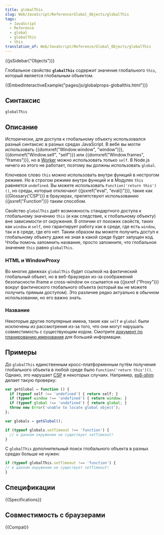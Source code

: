 ```yaml
---
title: globalThis
slug: Web/JavaScript/Reference/Global_Objects/globalThis
tags:
  - JavaScript
  - Reference
  - global
  - globalThis
  - this
translation_of: Web/JavaScript/Reference/Global_Objects/globalThis
---
```

{{jsSidebar("Objects")}}

Глобальное свойство **`globalThis`** содержит значение глобального `this`, который является глобальным объектом.

{{EmbedInteractiveExample("pages/js/globalprops-globalthis.html")}}

## Синтаксис

```
globalThis
```

## Описание

Исторически, для доступа к глобальному объекту использовался разный синтаксис в разных средах JavaScript. В вебе вы могли использовать {{domxref("Window.window", "window")}}, {{domxref("Window.self", "self")}} или {{domxref("Window.frames", "frames")}}, но в [Worker](/ru/docs/Web/API/Worker) можно использовать только `self`. В Node.js ничего из этого не работает, поэтому вы должны использовать `global`.

Ключевое слово `this` можно использовать внутри функций в нестрогом режиме. Но в строгом режиме внутри функций и в Модулях `this` равняется `undefined`. Вы можете использовать `Function('return this')()`, но среды, которые отключают {{jsxref("eval", "eval()")}}, такие как {{Glossary('CSP')}} в браузерах, препятствуют использованию {{jsxref("Function")}} таким способом.

Свойство `globalThis` даёт возможность стандартного доступа к глобальному значению `this` (и как следствие, к глобальному объекту) вне зависимости от окружения. В отличии от похожих свойств, таких как `window` и `self`, оно гарантирует работу как в среде, где есть `window`, так и в среде, где его нет. Таким образом вы можете получить доступ к глобальному объекту даже не зная в какой среде будет запущен код. Чтобы помочь запомнить название, просто запомните, что глобальное значение `this` равно `globalThis`.

### HTML и WindowProxy

Во многих движках `globalThis` будет ссылкой на фактический глобальный объект, но в веб-браузерах из-за соображений безопасности iframe и cross-window он ссылается на {{jsxref ("Proxy")}} вокруг фактического глобального объекта (который вы не можете получить прямым доступом). Это различие редко актуально в обычном использовании, но его важно знать.

### Название

Некоторые другие популярные имена, такие как `self` и `global` были исключены из рассмотрения из-за того, что они могут нарушать совместимость с существующим кодом. Смотрите [документ по планированию именования](https://github.com/tc39/proposal-global/blob/master/NAMING.md) для большей информации.

## Примеры

До `globalThis` единственным кросс-платформенным путём получения глобального объекта в любой среде было `Function('return this')()`. Однако, это нарушает [CSP](/ru/docs/Web/HTTP/CSP) в некоторых случаях. Например, [es6-shim](https://github.com/paulmillr/es6-shim) делает такую проверку:

```js
var getGlobal = function () {
  if (typeof self !== 'undefined') { return self; }
  if (typeof window !== 'undefined') { return window; }
  if (typeof global !== 'undefined') { return global; }
  throw new Error('unable to locate global object');
};

var globals = getGlobal();

if (typeof globals.setTimeout !== 'function') {
  // в данном окружении не существует setTimeout!
}
```

С `globalThis` дополнительный поиск глобального объекта в разных средах больше не нужен:

```js
if (typeof globalThis.setTimeout !== 'function') {
// в данном окружении не существует setTimeout!
}
```

## Спецификации

{{Specifications}}

## Совместимость с браузерами

{{Compat}}
